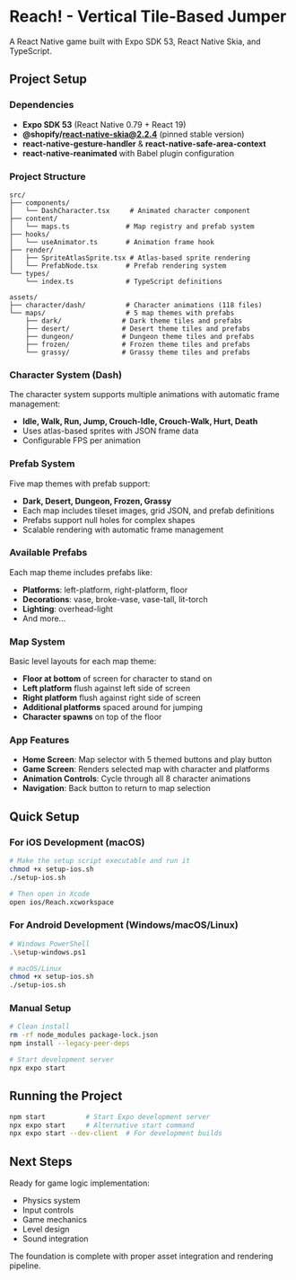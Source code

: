 # Reach! - Vertical Tile-Based Jumper

A React Native game built with Expo SDK 53, React Native Skia, and TypeScript.

## Project Setup

### Dependencies
- **Expo SDK 53** (React Native 0.79 + React 19)
- **@shopify/react-native-skia@2.2.4** (pinned stable version)
- **react-native-gesture-handler** & **react-native-safe-area-context**
- **react-native-reanimated** with Babel plugin configuration

### Project Structure
```
src/
├── components/
│   └── DashCharacter.tsx     # Animated character component
├── content/
│   └── maps.ts              # Map registry and prefab system
├── hooks/
│   └── useAnimator.ts       # Animation frame hook
├── render/
│   ├── SpriteAtlasSprite.tsx # Atlas-based sprite rendering
│   └── PrefabNode.tsx       # Prefab rendering system
└── types/
    └── index.ts             # TypeScript definitions

assets/
├── character/dash/          # Character animations (118 files)
└── maps/                    # 5 map themes with prefabs
    ├── dark/               # Dark theme tiles and prefabs
    ├── desert/             # Desert theme tiles and prefabs
    ├── dungeon/            # Dungeon theme tiles and prefabs
    ├── frozen/             # Frozen theme tiles and prefabs
    └── grassy/             # Grassy theme tiles and prefabs
```

### Character System (Dash)
The character system supports multiple animations with automatic frame management:
- **Idle, Walk, Run, Jump, Crouch-Idle, Crouch-Walk, Hurt, Death**
- Uses atlas-based sprites with JSON frame data
- Configurable FPS per animation

### Prefab System
Five map themes with prefab support:
- **Dark, Desert, Dungeon, Frozen, Grassy**
- Each map includes tileset images, grid JSON, and prefab definitions
- Prefabs support null holes for complex shapes
- Scalable rendering with automatic frame management

### Available Prefabs
Each map theme includes prefabs like:
- **Platforms**: left-platform, right-platform, floor
- **Decorations**: vase, broke-vase, vase-tall, lit-torch
- **Lighting**: overhead-light
- And more...

### Map System
Basic level layouts for each map theme:
- **Floor at bottom** of screen for character to stand on
- **Left platform** flush against left side of screen
- **Right platform** flush against right side of screen  
- **Additional platforms** spaced around for jumping
- **Character spawns** on top of the floor

### App Features
- **Home Screen**: Map selector with 5 themed buttons and play button
- **Game Screen**: Renders selected map with character and platforms
- **Animation Controls**: Cycle through all 8 character animations
- **Navigation**: Back button to return to map selection

## Quick Setup

### For iOS Development (macOS)
```bash
# Make the setup script executable and run it
chmod +x setup-ios.sh
./setup-ios.sh

# Then open in Xcode
open ios/Reach.xcworkspace
```

### For Android Development (Windows/macOS/Linux)
```bash
# Windows PowerShell
.\setup-windows.ps1

# macOS/Linux
chmod +x setup-ios.sh
./setup-ios.sh
```

### Manual Setup
```bash
# Clean install
rm -rf node_modules package-lock.json
npm install --legacy-peer-deps

# Start development server
npx expo start
```

## Running the Project
```bash
npm start          # Start Expo development server
npx expo start     # Alternative start command
npx expo start --dev-client  # For development builds
```

## Next Steps
Ready for game logic implementation:
- Physics system
- Input controls
- Game mechanics
- Level design
- Sound integration

The foundation is complete with proper asset integration and rendering pipeline.
